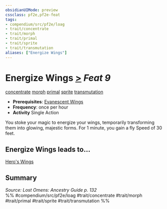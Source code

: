 ```yaml
---
obsidianUIMode: preview
cssclass: pf2e,pf2e-feat
tags:
- compendium/src/pf2e/loag
- trait/concentrate
- trait/morph
- trait/primal
- trait/sprite
- trait/transmutation
aliases: ["Energize Wings"]
---
```

# Energize Wings  [>](rules/core-rulebook/chapter-9-playing-the-game.md#Actions "Single Action") *Feat 9*  
[concentrate](rules/traits/concentrate.md "Concentrate Action & Ability Trait")  [morph](rules/traits/morph.md "Morph Effect Trait")  [primal](rules/traits/primal.md "Primal Tradition Trait")  [sprite](rules/traits/sprite-b1.md "Sprite Ancestry & Heritage Trait")  [transmutation](rules/traits/transmutation.md "Transmutation School Trait")  

- **Prerequisites**: [Evanescent Wings](compendium/feats/evanescent-wings-loag.md)
- **Frequency**: once per hour
- **Activity** Single Action

You stoke your magic to energize your wings, temporarily transforming them into glowing, majestic forms. For 1 minute, you gain a fly Speed of 30 feet.

## Energize Wings leads to...

[Hero's Wings](compendium/feats/heros-wings-loag.md)

## Summary

*Source: Lost Omens: Ancestry Guide p. 132*  
%% #compendium/src/pf2e/loag #trait/concentrate #trait/morph #trait/primal #trait/sprite #trait/transmutation %%